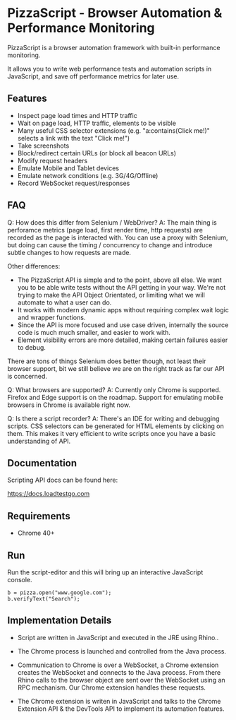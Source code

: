 # PizzaScript - Browser Automation & Performance Monitoring

PizzaScript is a browser automation framework with built-in performance monitoring.

It allows you to write web performance tests and automation scripts in JavaScript,
and save off performance metrics for later use.

## Features

- Inspect page load times and HTTP traffic
- Wait on page load, HTTP traffic, elements to be visible
- Many useful CSS selector extensions (e.g. "a:contains(Click me!)" selects a link with the text "Click me!")
- Take screenshots
- Block/redirect certain URLs (or block all beacon URLs)
- Modify request headers
- Emulate Mobile and Tablet devices
- Emulate network conditions (e.g. 3G/4G/Offline)
- Record WebSocket request/responses

## FAQ

Q: How does this differ from Selenium / WebDriver?
A: The main thing is perforamce metrics (page load, first render time, http requests)
are recorded as the page is interacted with.  You can use a proxy with Selenium, but doing
can cause the timing / concurrency to change and introduce subtle changes to how requests
are made.

Other differences:

- The PizzaScript API is simple and to the point, above all else.  We want you to be
  able write tests without the API getting in your way.  We're not trying to make the
  API Object Orientated, or limiting what we will automate to what a user can do.
- It works with modern dynamic apps without requiring complex wait logic and wrapper
  functions.
- Since the API is more focused and use case driven, internally the source code is much
  much smaller, and easier to work with.
- Element visibility errors are more detailed, making certain failures easier to debug.

There are tons of things Selenium does better though, not least their browser support,
bit we still believe we are on the right track as far our API is concerned.

Q: What browsers are supported?
A: Currently only Chrome is supported.  Firefox and Edge support is on the roadmap.
Support for emulating mobile browsers in Chrome is available right now.

Q: Is there a script recorder?
A: There's an IDE for writing and debugging scripts. CSS selectors can be generated
for HTML elements by clicking on them.  This makes it very efficient to write scripts
once you have a basic understanding of API.

## Documentation

Scripting API docs can be found here:

  https://docs.loadtestgo.com

## Requirements

+ Chrome 40+

## Run

Run the script-editor and this will bring up an interactive JavaScript console.

    b = pizza.open("www.google.com");
    b.verifyText("Search");

## Implementation Details

- Script are written in JavaScript and executed in the JRE using Rhino..

- The Chrome process is launched and controlled from the Java process.

- Communication to Chrome is over a WebSocket, a Chrome extension creates the WebSocket and connects to
  the Java process.  From there Rhino calls to the browser object are sent over the WebSocket using
  an RPC mechanism.  Our Chrome extension handles these requests.

- The Chrome extension is writen in JavaScript and talks to the Chrome Extension API & the DevTools API to implement its automation features.
